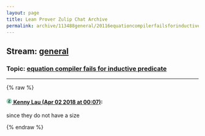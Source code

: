 ```yaml
---
layout: page
title: Lean Prover Zulip Chat Archive 
permalink: archive/113488general/20116equationcompilerfailsforinductivepredicate.html
---
```


## Stream: [general](index.html)
### Topic: [equation compiler fails for inductive predicate](20116equationcompilerfailsforinductivepredicate.html)

---


{% raw %}
#### [![Click to go to Zulip](../../assets/img/zulip2.png) Kenny Lau (Apr 02 2018 at 00:07)](https://leanprover.zulipchat.com/#narrow/stream/113488-general/topic/equation%20compiler%20fails%20for%20inductive%20predicate/near/124502927):
since they do not have a size


{% endraw %}
